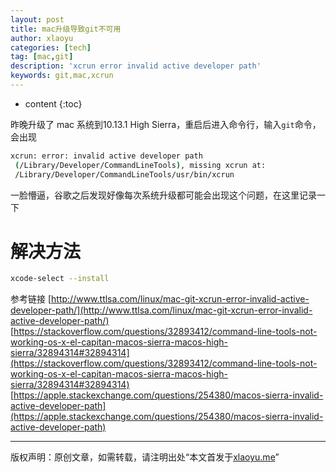 ```yaml
---
layout: post
title: mac升级导致git不可用
author: xlaoyu
categories: [tech]
tag: [mac,git]
description: 'xcrun error invalid active developer path'
keywords: git,mac,xcrun
---
```


* content
{:toc}

昨晚升级了 mac 系统到10.13.1 High Sierra，重启后进入命令行，输入`git`命令，会出现
```bash
xcrun: error: invalid active developer path
 (/Library/Developer/CommandLineTools), missing xcrun at:
 /Library/Developer/CommandLineTools/usr/bin/xcrun
```
一脸懵逼，谷歌之后发现好像每次系统升级都可能会出现这个问题，在这里记录一下



# 解决方法
```bash
xcode-select --install
```

参考链接
[http://www.ttlsa.com/linux/mac-git-xcrun-error-invalid-active-developer-path/](http://www.ttlsa.com/linux/mac-git-xcrun-error-invalid-active-developer-path/)
[https://stackoverflow.com/questions/32893412/command-line-tools-not-working-os-x-el-capitan-macos-sierra-macos-high-sierra/32894314#32894314](https://stackoverflow.com/questions/32893412/command-line-tools-not-working-os-x-el-capitan-macos-sierra-macos-high-sierra/32894314#32894314)
[https://apple.stackexchange.com/questions/254380/macos-sierra-invalid-active-developer-path](https://apple.stackexchange.com/questions/254380/macos-sierra-invalid-active-developer-path)

---------

版权声明：原创文章，如需转载，请注明出处“本文首发于[xlaoyu.me](https://www.xlaoyu.me)”